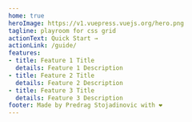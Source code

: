 ```yaml
---
home: true
heroImage: https://v1.vuepress.vuejs.org/hero.png
tagline: playroom for css grid
actionText: Quick Start →
actionLink: /guide/
features:
- title: Feature 1 Title
  details: Feature 1 Description
- title: Feature 2 Title
  details: Feature 2 Description
- title: Feature 3 Title
  details: Feature 3 Description
footer: Made by Predrag Stojadinovic with ❤️
---
```

